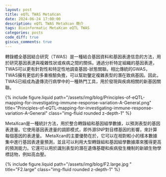 ```yaml
---
layout: post
title: eQTL TWAS MetaXcan
date: 2024-06-24 17:00:00
description: eQTL TWAS MetaXcan 簡介
tags: Bioinformatic MetaXcan eQTL TWAS
categories: posts
code_diff: true
giscus_comments: true
---
```

轉錄體全基因結合研究（TWAS）是一種結合基因資料和基因表達信息的方法，用於研究基因表達與複雜性狀或疾病之間的關係。通過分析特定組織的基因表達，TWAS可以更有針對性和特定性地調查基因-狀態關聯。相比傳統的GWAS，TWAS擁有更低的多重檢驗負擔，可以幫助鑒定複雜表型的潛在致病基因。因此，TWAS已經成為遺傳流行病學中的一種熱門工具，用於發現與疾病相關的新基因關聯。


<div class="row justify-content-sm-center">
  <div class="col-sm-8 mt-3 mt-md-0">
    {% include figure.liquid path="/assets/img/blog/Principles-of-eQTL-mapping-for-investigating-immune-response-variation-A-General.png" title="Principles-of-eQTL-mapping-for-investigating-immune-response-variation-A-General" class="img-fluid rounded z-depth-1" %}
  </div>
</div>

MetaXcan是一種統計方法，用於整合轉錄組和基因組學數據，以預測表型的基因表達量。它使用基因表達量的調節模式，即外源SNP對目標基因的影響，來計算每個基因的表達量。 MetaXcan的主要優勢在於，它可以在相對較小的樣本數據集中進行基因表達量預測，並且可以利用大型轉錄組和基因組學數據庫來獲得更高的預測能力。它還可以用於識別表型的潛在遺傳基礎和疾病發生機制的新穎生物學標誌物，例如高血壓。

<div class="row justify-content-sm-center">
  <div class="col-sm-8 mt-3 mt-md-0">
    {% include figure.liquid path="/assets/img/blog/F2.large.jpg
" title="F2.large" class="img-fluid rounded z-depth-1" %}
  </div>
</div>
